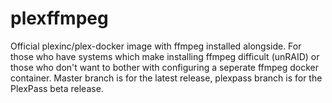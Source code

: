 # plexffmpeg
Official plexinc/plex-docker image with ffmpeg installed alongside.  For those who have systems which make installing ffmpeg difficult (unRAID) or those who don't want to bother with configuring a seperate ffmpeg docker container.  Master branch is for the latest release, plexpass branch is for the PlexPass beta release.
